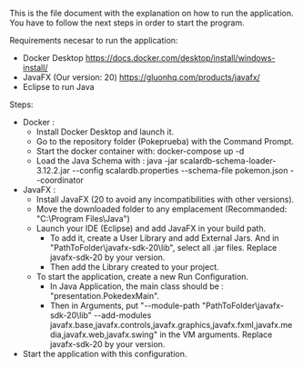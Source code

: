 This is the file document with the explanation on how to run the application. You have to follow the next steps in order to start the program.

Requirements necesar to run the application:
- Docker Desktop https://docs.docker.com/desktop/install/windows-install/
- JavaFX (Our version: 20) https://gluonhq.com/products/javafx/ 
- Eclipse to run Java

Steps:
- Docker :
    - Install Docker Desktop and launch it.
    - Go to the repository folder (Pokeprueba) with the Command Prompt.
    - Start the docker container with: docker-compose up -d
    - Load the Java Schema with : java -jar scalardb-schema-loader-3.12.2.jar --config scalardb.properties --schema-file pokemon.json --coordinator
- JavaFX :
    - Install JavaFX (20 to avoid any incompatibilities with other versions).
    - Move the downloaded folder to any emplacement (Recommanded: "C:\Program Files\Java")
    - Launch your IDE (Eclipse) and add JavaFX in your build path.
        - To add it, create a User Library and add External Jars. And in "PathToFolder\javafx-sdk-20\lib", select all .jar files. Replace javafx-sdk-20 by your version.
        - Then add the Library created to your project.
    - To start the application, create a new Run Configuration.
        - In Java Application, the main class should be : "presentation.PokedexMain".
        - Then in Arguments, put "--module-path "PathToFolder\javafx-sdk-20\lib" --add-modules javafx.base,javafx.controls,javafx.graphics,javafx.fxml,javafx.media,javafx.web,javafx.swing" in the VM arguments. Replace javafx-sdk-20 by your version.
- Start the application with this configuration.

